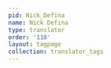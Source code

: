 ```yaml
---
pid: Nick_Defina
name: Nick Defina
type: translator
order: '110'
layout: tagpage
collection: translator_tags
---
```


